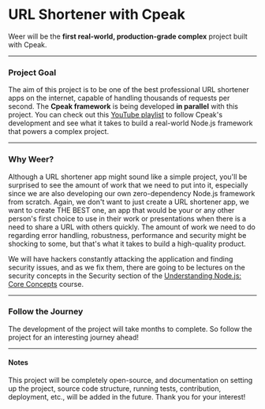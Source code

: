 # URL Shortener with Cpeak

Weer will be the **first real-world, production-grade complex** project built with Cpeak.

---

### Project Goal

The aim of this project is to be one of the best professional URL shortener apps on the internet, capable of handling thousands of requests per second. The **Cpeak framework** is being developed **in parallel** with this project. You can check out this [YouTube playlist](https://www.youtube.com/playlist?list=PLCiGw8i6NhvqsA-ZZcChJ0kaHZ3hcIVdY) to follow Cpeak's development and see what it takes to build a real-world Node.js framework that powers a complex project.

---

### Why Weer?

Although a URL shortener app might sound like a simple project, you'll be surprised to see the amount of work that we need to put into it, especially since we are also developing our own zero-dependency Node.js framework from scratch. Again, we don't want to just create a URL shortener app, we want to create THE BEST one, an app that would be your or any other person's first choice to use in their work or presentations when there is a need to share a URL with others quickly. The amount of work we need to do regarding error handling, robustness, performance and security might be shocking to some, but that's what it takes to build a high-quality product.

We will have hackers constantly attacking the application and finding security issues, and as we fix them, there are going to be lectures on the security concepts in the Security section of the [Understanding Node.js: Core Concepts](https://www.udemy.com/course/understanding-nodejs-core-concepts/?referralCode=0BC21AC4DD6958AE6A95) course.

---

### Follow the Journey

The development of the project will take months to complete. So follow the project for an interesting journey ahead!

---

#### Notes

This project will be completely open-source, and documentation on setting up the project, source code structure, running tests, contribution, deployment, etc., will be added in the future. Thank you for your interest!
